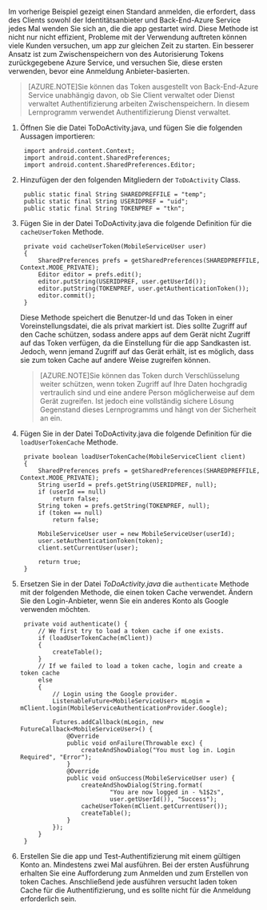 
Im vorherige Beispiel gezeigt einen Standard anmelden, die erfordert, dass des Clients sowohl der Identitätsanbieter und Back-End-Azure Service jedes Mal wenden Sie sich an, die die app gestartet wird. Diese Methode ist nicht nur nicht effizient, Probleme mit der Verwendung auftreten können viele Kunden versuchen, um app zur gleichen Zeit zu starten. Ein besserer Ansatz ist zum Zwischenspeichern von des Autorisierung Tokens zurückgegebene Azure Service, und versuchen Sie, diese ersten verwenden, bevor eine Anmeldung Anbieter-basierten. 

>[AZURE.NOTE]Sie können das Token ausgestellt von Back-End-Azure Service unabhängig davon, ob Sie Client verwaltet oder Dienst verwaltet Authentifizierung arbeiten Zwischenspeichern. In diesem Lernprogramm verwendet Authentifizierung Dienst verwaltet.


1. Öffnen Sie die Datei ToDoActivity.java, und fügen Sie die folgenden Aussagen importieren:

        import android.content.Context;
        import android.content.SharedPreferences;
        import android.content.SharedPreferences.Editor;

2. Hinzufügen der den folgenden Mitgliedern der `ToDoActivity` Class.

        public static final String SHAREDPREFFILE = "temp"; 
        public static final String USERIDPREF = "uid";  
        public static final String TOKENPREF = "tkn";   


3. Fügen Sie in der Datei ToDoActivity.java die folgende Definition für die `cacheUserToken` Methode.
 
        private void cacheUserToken(MobileServiceUser user)
        {
            SharedPreferences prefs = getSharedPreferences(SHAREDPREFFILE, Context.MODE_PRIVATE);
            Editor editor = prefs.edit();
            editor.putString(USERIDPREF, user.getUserId());
            editor.putString(TOKENPREF, user.getAuthenticationToken());
            editor.commit();
        }   
  
    Diese Methode speichert die Benutzer-Id und das Token in einer Voreinstellungsdatei, die als privat markiert ist. Dies sollte Zugriff auf den Cache schützen, sodass andere apps auf dem Gerät nicht Zugriff auf das Token verfügen, da die Einstellung für die app Sandkasten ist. Jedoch, wenn jemand Zugriff auf das Gerät erhält, ist es möglich, dass sie zum token Cache auf andere Weise zugreifen können. 

    >[AZURE.NOTE]Sie können das Token durch Verschlüsselung weiter schützen, wenn token Zugriff auf Ihre Daten hochgradig vertraulich sind und eine andere Person möglicherweise auf dem Gerät zugreifen. Ist jedoch eine vollständig sichere Lösung Gegenstand dieses Lernprogramms und hängt von der Sicherheit an ein.


4. Fügen Sie in der Datei ToDoActivity.java die folgende Definition für die `loadUserTokenCache` Methode.

        private boolean loadUserTokenCache(MobileServiceClient client)
        {
            SharedPreferences prefs = getSharedPreferences(SHAREDPREFFILE, Context.MODE_PRIVATE);
            String userId = prefs.getString(USERIDPREF, null); 
            if (userId == null)
                return false;
            String token = prefs.getString(TOKENPREF, null); 
            if (token == null)
                return false;
                
            MobileServiceUser user = new MobileServiceUser(userId);
            user.setAuthenticationToken(token);
            client.setCurrentUser(user);
                
            return true;
        }



5. Ersetzen Sie in der Datei *ToDoActivity.java* die `authenticate` Methode mit der folgenden Methode, die einen token Cache verwendet. Ändern Sie den Login-Anbieter, wenn Sie ein anderes Konto als Google verwenden möchten.

        private void authenticate() {
            // We first try to load a token cache if one exists.
            if (loadUserTokenCache(mClient))
            {
                createTable();
            }
            // If we failed to load a token cache, login and create a token cache
            else
            {
                // Login using the Google provider.    
                ListenableFuture<MobileServiceUser> mLogin = mClient.login(MobileServiceAuthenticationProvider.Google);
        
                Futures.addCallback(mLogin, new FutureCallback<MobileServiceUser>() {
                    @Override
                    public void onFailure(Throwable exc) {
                        createAndShowDialog("You must log in. Login Required", "Error");
                    }           
                    @Override
                    public void onSuccess(MobileServiceUser user) {
                        createAndShowDialog(String.format(
                                "You are now logged in - %1$2s",
                                user.getUserId()), "Success");
                        cacheUserToken(mClient.getCurrentUser());
                        createTable();  
                    }
                });
            }
        }

6. Erstellen Sie die app und Test-Authentifizierung mit einem gültigen Konto an. Mindestens zwei Mal ausführen. Bei der ersten Ausführung erhalten Sie eine Aufforderung zum Anmelden und zum Erstellen von token Caches. Anschließend jede ausführen versucht laden token Cache für die Authentifizierung, und es sollte nicht für die Anmeldung erforderlich sein.



